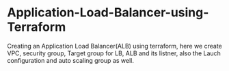 # Application-Load-Balancer-using-Terraform
Creating an Application Load Balancer(ALB) using terraform, here we create VPC, security group, Target group for LB, ALB and its listner, also the Lauch configuration and auto scaling group as well.
